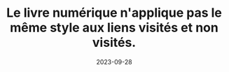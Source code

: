 ---
N: '136'
Rubrique: Liens
title: Le livre numérique n'applique pas le même style aux liens visités  et non visités. 
detail: Le site n'applique pas le même style aux liens visités et non visités. 
abstract: 
categories: [" Liens"]
agrege: O4136-E044
opquast: '4 136'
indiceebook: '44'
description: "Règle n° 044"
weight:  044
actif: '1'
layout: rules
date: 2023-09-28
tags: ["", ""]
objectif: ["", ""]
Meo: [""]
Controle: ""
Author: "Opquast"
steps: ["", ""]
---